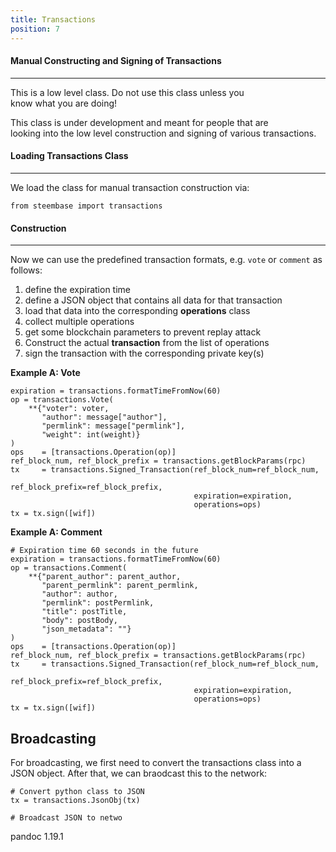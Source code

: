 ```yaml
---
title: Transactions
position: 7
---
```


#### Manual Constructing and Signing of Transactions
------


This is a low level class. Do not use this class unless you  
know what you are doing!

This class is under development and meant for people that are  
looking into the low level construction and signing of various transactions.

#### Loading Transactions Class
------

We load the class for manual transaction construction via:

``` sourceCode
from steembase import transactions
```

#### Construction
------

Now we can use the predefined transaction formats, e.g. `vote` or `comment` as follows:

1.  define the expiration time
2.  define a JSON object that contains all data for that transaction
3.  load that data into the corresponding **operations** class
4.  collect multiple operations
5.  get some blockchain parameters to prevent replay attack
6.  Construct the actual **transaction** from the list of operations
7.  sign the transaction with the corresponding private key(s)

**Example A: Vote**

``` sourceCode
expiration = transactions.formatTimeFromNow(60)
op = transactions.Vote(
    **{"voter": voter,
       "author": message["author"],
       "permlink": message["permlink"],
       "weight": int(weight)}
)
ops    = [transactions.Operation(op)]
ref_block_num, ref_block_prefix = transactions.getBlockParams(rpc)
tx     = transactions.Signed_Transaction(ref_block_num=ref_block_num,
                                         ref_block_prefix=ref_block_prefix,
                                         expiration=expiration,
                                         operations=ops)
tx = tx.sign([wif])
```

**Example A: Comment**

``` sourceCode
# Expiration time 60 seconds in the future
expiration = transactions.formatTimeFromNow(60)
op = transactions.Comment(
    **{"parent_author": parent_author,
       "parent_permlink": parent_permlink,
       "author": author,
       "permlink": postPermlink,
       "title": postTitle,
       "body": postBody,
       "json_metadata": ""}
)
ops    = [transactions.Operation(op)]
ref_block_num, ref_block_prefix = transactions.getBlockParams(rpc)
tx     = transactions.Signed_Transaction(ref_block_num=ref_block_num,
                                         ref_block_prefix=ref_block_prefix,
                                         expiration=expiration,
                                         operations=ops)
tx = tx.sign([wif])
```

Broadcasting
------------

For broadcasting, we first need to convert the transactions class into a JSON object. After that, we can braodcast this to the network:

``` sourceCode
# Convert python class to JSON
tx = transactions.JsonObj(tx)

# Broadcast JSON to netwo
```
pandoc 1.19.1


